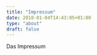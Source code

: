 ```yaml
---
title: "Impressum"
date: 2018-01-04T14:43:05+01:00
type: "about"
draft: false
---
```

Das Impressum
